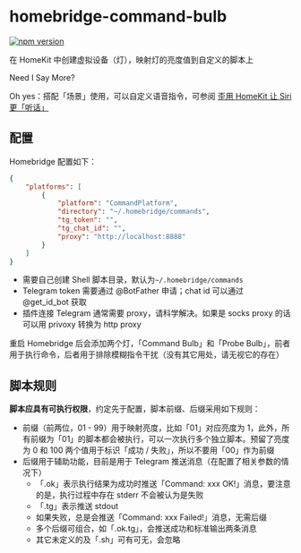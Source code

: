 # homebridge-command-bulb

[![npm version](https://badge.fury.io/js/homebridge-command-bulb.svg)](https://badge.fury.io/js/homebridge-command-bulb)

在 HomeKit 中创建虚拟设备（灯），映射灯的亮度值到自定义的脚本上

Need I Say More?

Oh yes：搭配「场景」使用，可以自定义语音指令，可参阅 [歪用 HomeKit 让 Siri 更「听话」](https://sspai.com/post/39524)

## 配置

Homebridge 配置如下：

```json
{
    "platforms": [
        {
            "platform": "CommandPlatform",
            "directory": "~/.homebridge/commands",
            "tg_token": "",
            "tg_chat_id": "",
            "proxy": "http://localhost:8888"
        }
    ]
}
```

- 需要自己创建 Shell 脚本目录，默认为`~/.homebridge/commands`
- Telegram token 需要通过 @BotFather 申请；chat id 可以通过 @get\_id\_bot 获取
- 插件连接 Telegram 通常需要 proxy，请科学解决。如果是 socks proxy 的话可以用 privoxy 转换为 http proxy

重启 Homebridge 后会添加两个灯，「Command Bulb」和「Probe Bulb」，前者用于执行命令，后者用于排除模糊指令干扰（没有其它用处，请无视它的存在）

## 脚本规则

**脚本应具有可执行权限**，约定先于配置，脚本前缀、后缀采用如下规则：

- 前缀（前两位，01 - 99）用于映射亮度，比如「01」对应亮度为 1，此外，所有前缀为「01」的脚本都会被执行，可以一次执行多个独立脚本。预留了亮度为 0 和 100 两个值用于标识「成功 / 失败」，所以不要用「00」作为前缀
- 后缀用于辅助功能，目前是用于 Telegram 推送消息（在配置了相关参数的情况下）
	- 「.ok」表示执行结果为成功时推送「Command: xxx OK!」消息，要注意的是，执行过程中存在 stderr 不会被认为是失败
	- 「.tg」表示推送 stdout
	- 如果失败，总是会推送「Command: xxx Failed!」消息，无需后缀
	- 多个后缀可组合，如「.ok.tg」，会推送成功和标准输出两条消息
	- 其它未定义的及「.sh」可有可无，会忽略